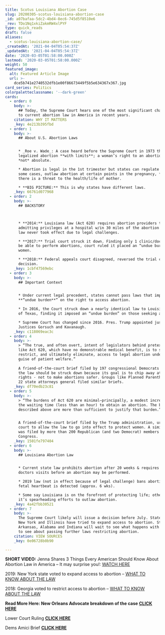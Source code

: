 ```yaml
---
title: Scotus Louisiana Abortion Case
slug: 20200305-scotus-louisiana-abortion-case
_id: a07bafaa-5dc2-4bd4-8ec6-745d5f8510e6
_rev: TDo1Nq1xkiZakmRW4xlPYF
type: quick_reads
draft: false
aliases:
  - scotus-louisiana-abortion-case/
_createdAt: '2021-04-04T05:54:37Z'
_updatedAt: '2021-04-04T05:54:37Z'
date: '2020-03-05T01:58:00.000Z'
lastmod: '2020-03-05T01:58:00.000Z'
weight: 50
featured_image:
  alt: Featured Article Image
  url: >-
    dce5b741e2740532dfb1e00f86673449f5b5e634367x367.jpg
card_series: Politics
colorpaletteclassname: '--dark-green'
cards:
  - order: 0
    body: >-
      ## Today, the Supreme Court hears one of the most significant challenges
      to current abortion law in America in recent years.
    citation: WHY IT MATTERS
    _key: 4e213b395fbd
  - order: 1
    body: >-
      ## About U.S. Abortion Laws


      * _Roe v. Wade_: A case heard before the Supreme Court in 1973 that
      legalized abortion **with limits**; a woman’s right to an abortion is
      *not* absolute.

      * Abortion is legal in the 1st trimester but states can regulate and, in
      some cases, outlaw abortion at certain points in the pregnancy, *unless*
      there is a threat to the health/life of mother.

      * **BIG PICTURE:** This is why states have different laws.
    _key: 66761d077968
  - order: 2
    body: >-
      ## BACKSTORY  



      * **2014:** Louisiana law (Act 620) requires abortion providers to have
      admitting privileges at a hospital w/in 30 miles of the abortion site. The
      law never took effect due to legal challenges.

      * **2017:** Trial court struck it down. Finding only 1 clinic/doctor would
      be able to perform abortions, court ruled it placed an “undue burden” on
      women.

      * **2018:** Federal appeals court disagreed, reversed the trial court’s
      decision.
    _key: 1cbf47569ebc
  - order: 3
    body: >-
      ## Important Context


      * Under current legal precedent, states cannot pass laws that impose an
      **“undue burden**” on the right to access abortion.

      * In 2016, the Court struck down a nearly identical law to Louisiana’s out
      of Texas, finding it imposed an “undue burden” on those seeking abortions.

      * Supreme Court has changed since 2016. Pres. Trump appointed justices –
      Justices Gorsuch and Kavanaugh.
    _key: c118069eac3c
  - order: 4
    body: >-
      > “The true, and often overt, intent of legislators behind pretextual laws
      like Act 620, which have no demonstrable medical benefit, is to severely
      restrict, and ultimately eliminate, access to legal abortion under the
      guise of patient welfare.”  
        
      A friend-of-the-court brief filed by 197 congressional Democrats arguing
      the law should be struck down because its goal is to chip away at abortion
      rights - not to make abortions safer. Groups like Planned Parenthood and
      22 state attorneys general filed similar briefs.
    _key: df70edb23c81
  - order: 5
    body: >-
      > “The burdens of Act 620 are minimal—principally, a modest increase in
      the waiting time (less than an hour) to obtain an abortion. The benefits
      described above are more than sufficient to justify that burden.”


      A friend-of-the-court brief filed by the Trump administration, urging the
      court to allow the law to go into effect to protect women. A similar brief
      was filed by more than 200 Republican (and two Democrat) members of
      Congress.
    _key: 1501fe797404
  - order: 6
    body: >-
      ## Louisiana Abortion Law


      * Current state law prohibits abortion after 20 weeks & requires two
      doctors visits before an abortion may be performed.

      * 2019 law (not in effect because of legal challenge) bans abortions if a
      fetal heartbeat is detected (approx. 6 wks).

      * Some say Louisiana is on the forefront of protecting life; others say
      it’s spearheading efforts to outlaw abortion.
    _key: 4a42fbb30521
  - order: 7
    body: >-
      The Supreme Court likely will issue a decision before July. States like
      New York and Illinois have tried to expand access to abortion. States like
      Arkansas, Alabama and Indiana will wait to see what happens with this law
      to see about passing further laws restricting abortion.
    citation: VIEW SOURCES
    _key: 0e06728b0b90

---
```

**SHORT VIDEO:** Jenna Shares 3 Things Every American Should Know About Abortion Law in America – It may surprise you!: [WATCH HERE](https://smarthernews.com/special-report-3-things-to-know-about-abortion-law/)

2019: New York state voted to expand access to abortion – [WHAT TO KNOW ABOUT THE LAW](https://smarthernews.com/19-01-28-ny-abortion-law/)

2018: Georgia voted to restrict access to abortion – [WHAT TO KNOW ABOUT THE LAW](https://smarthernews.com/18-02-07-mississippi-abortion-bill/)

**Read More Here: New Orleans Advocate breakdown of the case** [**CLICK HERE**](https://www.theadvocate.com/baton_rouge/news/politics/article_784839da-5d91-11ea-b4ab-cf6fc09a57f5.html)

Lower Court Ruling [**CLICK HERE**](http://www.ca5.uscourts.gov/opinions/pub/17/17-30397-CV0.pdf)

Dems Amici Brief [**CLICK HERE**](https://www.supremecourt.gov/DocketPDF/18/18-1323/124086/20191202144301670_Brief.pdf)